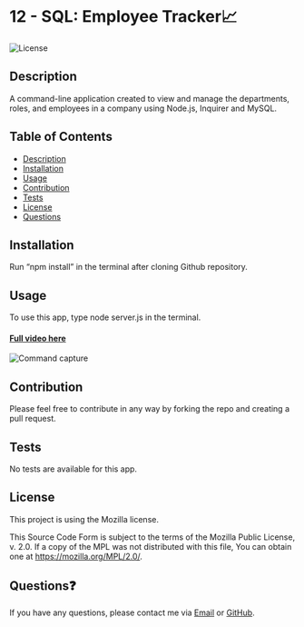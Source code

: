 # 12 - SQL: Employee Tracker📈
![License](https://img.shields.io/badge/License-Mozilla-lightgrey)

## Description
A command-line application created to view and manage the departments, roles, and employees in a company using Node.js, Inquirer and MySQL.

## Table of Contents
  - [Description](#description)
  - [Installation](#installation)
  - [Usage](#usage)
  - [Contribution](#contribution)
  - [Tests](#tests)
  - [License](#license)
  - [Questions](#questions)

## Installation
Run “npm install” in the terminal after cloning Github repository.

## Usage
To use this app, type node server.js in the terminal.
#### [Full video here](https://user-images.githubusercontent.com/93589073/157233613-ec4ee726-68e1-4b1b-ad04-48474f6f58e6.mp4)
![Command capture](https://user-images.githubusercontent.com/93589073/157192884-fb22b60f-b8a2-4ba7-9787-3a2aa0be18d6.PNG)

## Contribution
Please feel free to contribute in any way by forking the repo and creating a pull request.

## Tests
No tests are available for this app.

## License
This project is using the Mozilla license.

This Source Code Form is subject to the terms of the Mozilla Public License, v. 2.0. If a copy of the MPL was not distributed with this file, You can obtain one at https://mozilla.org/MPL/2.0/.

## Questions❓
If you have any questions, please contact me via [Email](mailto:liz.mackle@outlook.com) or [GitHub](https://github.com/LizMackle).
